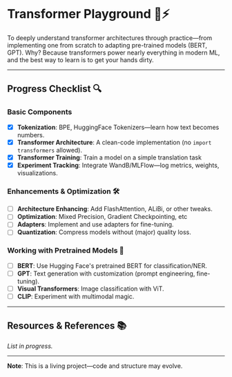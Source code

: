 # Transformer Playground 🧠⚡

To deeply understand transformer architectures through practice—from implementing one from scratch to adapting pre-trained models (BERT, GPT). Why? Because transformers power nearly everything in modern ML, and the best way to learn is to get your hands dirty.  

---

## Progress Checklist 🔍

### Basic Components  
- [x] **Tokenization**: BPE, HuggingFace Tokenizers—learn how text becomes numbers.  
- [x] **Transformer Architecture**: A clean-code implementation (no `import transformers` allowed).  
- [x] **Transformer Training**: Train a model on a simple translation task
- [x] **Experiment Tracking**: Integrate WandB/MLFlow—log metrics, weights, visualizations.  

### Enhancements & Optimization 🛠️  
- [ ] **Architecture Enhancing**: Add FlashAttention, ALiBi, or other tweaks.  
- [ ] **Optimization**: Mixed Precision, Gradient Checkpointing, etc 
- [ ] **Adapters**: Implement and use adapters for fine-tuning.  
- [ ] **Quantization**: Compress models without (major) quality loss.  

### Working with Pretrained Models 🤖  
- [ ] **BERT**: Use Hugging Face's pretrained BERT for classification/NER.  
- [ ] **GPT**: Text generation with customization (prompt engineering, fine-tuning).  
- [ ] **Visual Transformers**: Image classification with ViT.  
- [ ] **CLIP**: Experiment with multimodal magic.  

---

## Resources & References 📚  
*List in progress.*  

---

**Note**: This is a living project—code and structure may evolve.